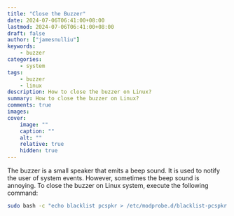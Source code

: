 ```yaml
---
title: "Close the Buzzer"
date: 2024-07-06T06:41:00+08:00
lastmod: 2024-07-06T06:41:00+08:00
draft: false
author: ["jamesnulliu"]
keywords: 
    - buzzer
categories:
    - system
tags:
    - buzzer
    - linux
description: How to close the buzzer on Linux?
summary: How to close the buzzer on Linux?
comments: true
images: 
cover:
    image: ""
    caption: ""
    alt: ""
    relative: true
    hidden: true
---
```


The buzzer is a small speaker that emits a beep sound. It is used to notify the user of system events. However, sometimes the beep sound is annoying. To close the buzzer on Linux system, execute the following command:

```bash
sudo bash -c "echo blacklist pcspkr > /etc/modprobe.d/blacklist-pcspkr.conf"
```
